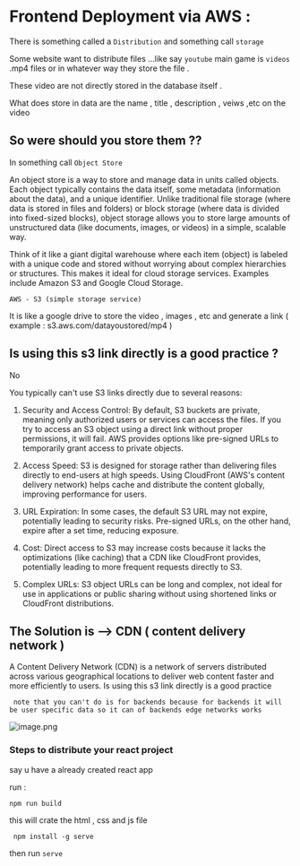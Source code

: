 # Frontend Deployment via AWS : 

There is something called a ``Distribution`` and something call ``storage`` 

Some website want to distribute files ...like say ``youtube`` main game is ``videos`` .mp4 files or in whatever way they store the file . 

These video are not directly stored in the database itself . 

What does store in data are the name , title , description , veiws ,etc on the video 

## So were should you store them ?? 

In something call ``Object Store`` 

An object store is a way to store and manage data in units called objects. Each object typically contains the data itself, some metadata (information about the data), and a unique identifier. Unlike traditional file storage (where data is stored in files and folders) or block storage (where data is divided into fixed-sized blocks), object storage allows you to store large amounts of unstructured data (like documents, images, or videos) in a simple, scalable way.

Think of it like a giant digital warehouse where each item (object) is labeled with a unique code and stored without worrying about complex hierarchies or structures. This makes it ideal for cloud storage services. Examples include Amazon S3 and Google Cloud Storage.

``AWS - S3 (simple storage service)``

It is like a google drive to store the video , images , etc and generate a link ( example : s3.aws.com/datayoustored/mp4 ) 

## Is using this s3 link directly is a good practice ?

No 

You typically can't use S3 links directly due to several reasons:

1. Security and Access Control: By default, S3 buckets are private, meaning only authorized users or services can access the files. If you try to access an S3 object using a direct link without proper permissions, it will fail. AWS provides options like pre-signed URLs to temporarily grant access to private objects.

2. Access Speed: S3 is designed for storage rather than delivering files directly to end-users at high speeds. Using CloudFront (AWS's content delivery network) helps cache and distribute the content globally, improving performance for users.

3. URL Expiration: In some cases, the default S3 URL may not expire, potentially leading to security risks. Pre-signed URLs, on the other hand, expire after a set time, reducing exposure.

4. Cost: Direct access to S3 may increase costs because it lacks the optimizations (like caching) that a CDN like CloudFront provides, potentially leading to more frequent requests directly to S3.

5. Complex URLs: S3 object URLs can be long and complex, not ideal for use in applications or public sharing without using shortened links or CloudFront distributions.

## The Solution is --> CDN ( content delivery network )

A Content Delivery Network (CDN) is a network of servers distributed across various geographical locations to deliver web content faster and more efficiently to users. Is using this s3 link directly is a good practice 

``` note that you can't do is for backends because for backends it will be user specific data so it can of backends edge networks works``` 

![image.png](./image.png)


### Steps to distribute your react project 

say u have a already created react app 

run : 

`` npm run build `` 

this will crate the html , css and js file 

`` npm install -g serve``

then run ``serve`` 